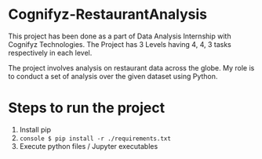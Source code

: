 # Cognifyz-RestaurantAnalysis

This project has been done as a part of Data Analysis Internship with Cognifyz Technologies.
The Project has 3 Levels having 4, 4, 3 tasks respectively in each level.

The project involves analysis on restaurant data across the globe.
My role is to conduct a set of analysis over the given dataset using Python.

# Steps to run the project
1. Install pip
2. ```console $ pip install -r ./requirements.txt```
3. Execute python files / Jupyter executables